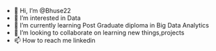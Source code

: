 - 👋 Hi, I’m @Bhuse22
- 👀 I’m interested in Data
- 🌱 I’m currently learning Post Graduate diploma in Big Data Analytics
- 💞️ I’m looking to collaborate on learning new things,projects
- 📫 How to reach me linkedin

<!---
Bhuse22/Bhuse22 is a ✨ special ✨ repository because its `README.md` (this file) appears on your GitHub profile.
You can click the Preview link to take a look at your changes.
--->
